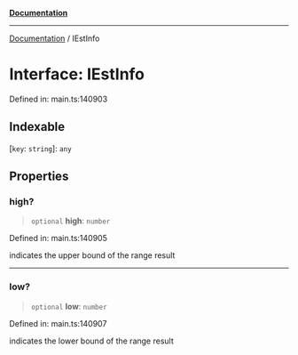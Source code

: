 [**Documentation**](../README.md)

***

[Documentation](../README.md) / IEstInfo

# Interface: IEstInfo

Defined in: main.ts:140903

## Indexable

\[`key`: `string`\]: `any`

## Properties

### high?

> `optional` **high**: `number`

Defined in: main.ts:140905

indicates the upper bound of the range result

***

### low?

> `optional` **low**: `number`

Defined in: main.ts:140907

indicates the lower bound of the range result
